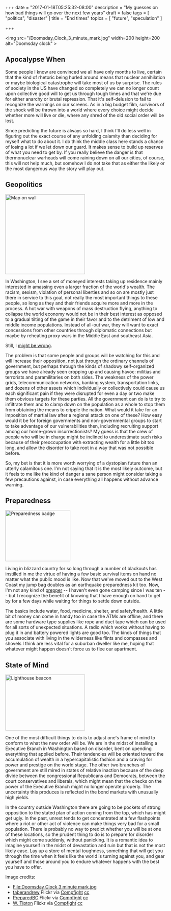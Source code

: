 +++
date = "2017-01-18T05:25:32-08:00"
description = "My guesses on how bad things will go over the next few years"
draft = false
tags = [
  "politics",
  "disaster"
]
title = "End times"
topics = [
  "future",
  "speculation"
]

+++

<img src="/Doomsday_Clock_3_minute_mark.jpg" width=200 height=200 alt="Doomsday clock" \>

## Apocalypse When

Some people I know are convinced we all have only months to live,
certain that the kind of rhetoric being
hurled around means that nuclear annihilation or maybe biological catastrophe
will take most of us by surprise.
The rules of society in the US have changed so completely we can no
longer count upon collective good will to get us through tough times
and that we're due for either anarchy or brutal repression. That it's self-delusion
to fail to recognize the warnings on our screens. As in a big budget film,
survivors of the shock will be thrown into a world where every choice
might decide whether more will live or die, where any shred of
the old social order will be lost.

Since predicting the future is always so hard, I think I'll do less well
in figuring out the exact course of any unfolding calamity than deciding for
myself what to do about it. I do think the middle class here stands a chance of
losing a lot if we let down our guard. It makes sense to build up reserves of
what you need to get by. If you really believe
the danger is that thermonuclear warheads will come raining down on all our
cities, of course, this will not help much, but somehow I
do not take that as either the likely or the most dangerous way the
story will play out.

## Geopolitics

<img src="/6029050434_960329feb5.jpg" width=250 height=250 alt="Map on wall" />

In Washington, I see a set of moneyed interests taking up residence mainly
interested in amassing even a larger fraction of the world's wealth. The racism,
sexism, violation of personal liberties and so on are mostly just
there in service to this goal, not really the most important things to these
people, so long as they and their friends acquire more and more in the process.
A hot war with weapons of mass destruction flying, anything to collapse the
world economy would not be in their best interest as opposed to
a gradual tilting of the game in their favor and to the detriment of low
and middle income populations. Instead of all-out war, they will want to exact
concessions from other countries through diplomatic connections but maybe
by reheating proxy wars in the Middle East and southeast Asia.

Still, I [might be wrong](https://www.nytimes.com/2017/01/19/opinion/are-you-not-alarmed.html?_r=0).

The problem is that some people and groups will
be watching for this and will increase their opposition, not just through the
ordinary channels of government, but perhaps through the kinds of shadowy
self-organized groups we have already seen cropping up and causing havoc:
militias and terrorists and paramilitaries on both sides. The weakness of the
power grids, telecommunication networks, banking system, transportation links,
and dozens of other assets which individually or collectively could cause us
each significant pain if they were disrupted for even a day or two make them
obvious targets for these parties. All the government can do is to try to
infiltrate them and to clamp down on the population as a whole to stop them
from obtaining the means to cripple the nation. What would it take for an
imposition of martial law after a regional attack on one of these? How easy
would it be for foreign governments and non-governmental groups to start to
take advantage of our vulnerabilities then, including recruiting support among
our home-grown insurrectionists? My guess is that the crew of people who will
be in charge might be inclined to underestimate such risks because of their
preoccupation with extracting wealth for a little bit too long, and allow the
disorder to take root in a way that was not possible before.

So, my bet is that it is more worth worrying of a dystopian future than an
utterly calamitous one. I'm not saying that it is the most likely outcome, but it feels
to me like the kind of danger a sane person might consider taking a few
precautions against, in case everything all happens without advance warning.

## Preparedness

<img src="/30062957192_106119086c_b.jpg" width=204 height=160 alt="Preparedness badge" />

Living in blizzard country for so long through a number of blackouts has
instilled in me the virtue of having a few basic survival items on hand no
matter what the public mood is like. Now that we've moved out to the West Coast
my jump bag doubles as an earthquake preparedness kit too. Now, I'm not any kind
of
[prepper](http://www.prepperwebsite.com/) -- I haven't even gone camping since
I was ten -- but I recognize the benefit of knowing that I have enough on hand
to get by for a few days while waiting for things to settle down outside.

The basics include water, food, medicine, shelter, and safety/health. A little
bit of money can come in handy too in case the ATMs are offline, and there are
some hardware type supplies like rope and duct tape which can be used for all
sorts of unexpected situations. A radio which works without having to plug it in
and battery powered lights are good too. The kinds of things that you associate
with living in the wilderness like flints and compasses and shovels I think are
less vital for a suburban dweller like me, hoping that whatever might happen
doesn't force us to flee our apartment.

## State of Mind

<img src="/30947468561_89f53ab6e0.jpg" width=250 height=175 alt="Lighthouse beacon" />

One of the most difficult things to do is to adjust one's frame of mind to
conform to what the new order will be. We are in the midst of installing a
Executive Branch in Washington based on disorder, bent on upending everything
that applied before. Their tendencies will be oriented toward the accumulation
of wealth in a hypercapitalistic fashion and a craving for power and prestige
on the world stage. The other two branches of government are still mired in
states of relative inaction because of the deep divide between the
congressional Republicans and Democrats, between the court conservatives and
liberals, which might mean that the checks on the power of the Executive
Branch might no longer operate properly. The uncertainty this produces is
reflected in the bond markets with unusually high yields.

In the country outside Washington there are going to be pockets of strong
opposition to the stated plan of action coming from the top, which has
might get ugly. In the past, unrest tends to get concentrated at a few
flashpoints where a riot or other act of violence can make things very bad for
a small population. There is probably no way to predict whether you will be
at one of these locations, so the prudent thing to do is to prepare for disorder
which might come suddenly, without panicking. It is a romantic idea to imagine
yourself in the midst of devastation and ruin but that is not the most likely
case. Lay up a store of mental toughness, something that will get you through
the time when it feels like the world is turning against you, and gear yourself
and those around you to endure whatever happens with the best you have to
offer.

Image credits:

* [File:Doomsday Clock 3 minute mark.jpg](https://en.wikipedia.org/wiki/File:Doomsday_Clock_3_minute_mark.jpg)
* <a href="https://www.flickr.com/photos/88442983@N00/6029050434/">taberandrew</a> Flickr via <a href="http://compfight.com">Compfight</a> <a href="https://creativecommons.org/licenses/by-nc/2.0/">cc</a>
* <a href="https://www.flickr.com/photos/77174816@N04/30062957192/">PreparedBC</a> Flickr via <a href="http://compfight.com">Compfight</a> <a href="https://creativecommons.org/licenses/by-nc-sa/2.0/">cc</a>
* <a href="https://www.flickr.com/photos/76028037@N08/30947468561/">W. Tipton</a> Flickr via <a href="http://compfight.com">Compfight</a> <a href="https://creativecommons.org/licenses/by-nc/2.0/">cc</a>
